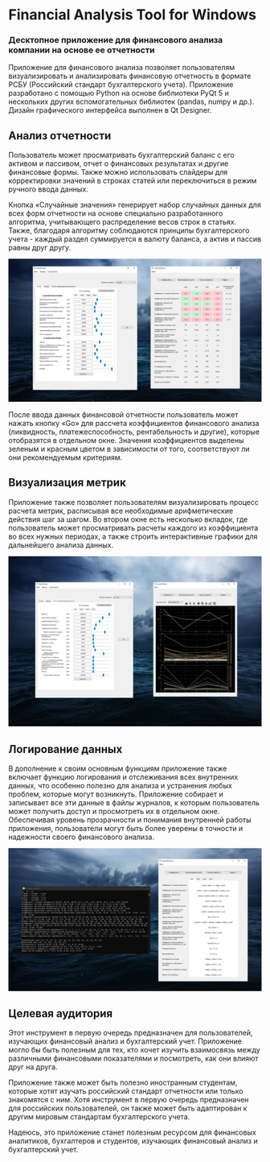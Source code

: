 # Financial Analysis Tool for Windows
### Десктопное приложение для финансового анализа компании на основе ее отчетности

Приложение для финансового анализа позволяет пользователям визуализировать и анализировать финансовую отчетность в формате РСБУ (Российский стандарт бухгалтерского учета). Приложение разработано с помощью Python на основе библиотеки PyQt 5 и нескольких других вспомогательных библиотек (pandas, numpy и др.). Дизайн графического интерфейса выполнен в Qt Designer.

## Анализ отчетности

Пользователь может просматривать бухгалтерский баланс с его активом и пассивом, отчет о финансовых результатах и другие финансовые формы. Также можно использовать слайдеры для корректировки значений в строках статей или переключиться в режим ручного ввода данных. 

Кнопка «Случайные значения» генерирует набор случайных данных для всех форм отчетности на основе специально разработанного алгоритма, учитывающего распределение весов строк в статьях. Также, благодаря алгоритму соблюдаются принципы бухгалтерского учета - каждый раздел суммируется в валюту баланса, а актив и пассив равны друг другу.

![alt text](https://github.com/DmitryKostin/financial-analysis-visualizer/blob/main/screens/promo_1.jpg?raw=true)

После ввода данных финансовой отчетности пользователь может нажать кнопку «Go» для рассчета коэффициентов финансового анализа (ликвидность, платежеспособность, рентабельность и другие), которые отобразятся в отдельном окне. Значения коэффициентов выделены зеленым и красным цветом в зависимости от того, соответствуют ли они рекомендуемым критериям. 

## Визуализация метрик

Приложение также позволяет пользователям визуализировать процесс расчета метрик, расписывая все необходимые арифметические действия шаг за шагом. Во втором окне есть несколько вкладок, где пользователь может просматривать расчеты каждого из коэффициента во всех нужных периодах, а также строить интерактивные графики для дальнейшего анализа данных.

![alt text](https://github.com/DmitryKostin/financial-analysis-visualizer/blob/main/screens/promo_2.jpg?raw=true)

## Логирование данных

В дополнение к своим основным функциям приложение также включает функцию логирования и отслеживания всех внутренних данных, что особенно полезно для анализа и устранения любых проблем, которые могут возникнуть. Приложение собирает и записывает все эти данные в файлы журналов, к которым пользователь может получить доступ и просмотреть их в отдельном окне. Обеспечивая уровень прозрачности и понимания внутренней работы приложения, пользователи могут быть более уверены в точности и надежности своего финансового анализа.

![alt text](https://github.com/DmitryKostin/financial-analysis-visualizer/blob/main/screens/promo_3.jpg?raw=true)

## Целевая аудитория

Этот инструмент в первую очередь предназначен для пользователей, изучающих финансовый анализ и бухгалтерский учет. Приложение могло бы быть полезным для тех, кто хочет изучить взаимосвязь между различными финансовыми показателями и посмотреть, как они влияют друг на друга. 

Приложение также может быть полезно иностранным студентам, которые хотят изучать российский стандарт отчетности или только знакомятся с ним. Хотя инструмент в первую очередь предназначен для российских пользователей, он также может быть адаптирован к другим мировым стандартам бухгалтерского учета.

Надеюсь, это приложение станет полезным ресурсом для финансовых аналитиков, бухгалтеров и студентов, изучающих финансовый анализ и бухгалтерский учет.
